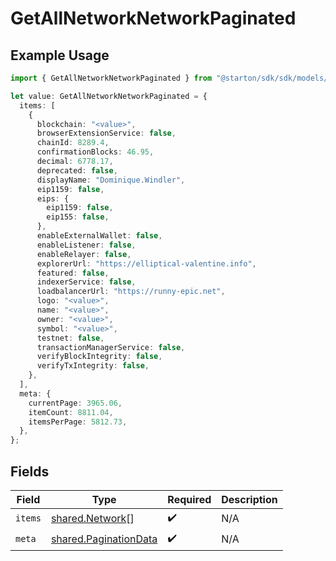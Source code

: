 # GetAllNetworkNetworkPaginated

## Example Usage

```typescript
import { GetAllNetworkNetworkPaginated } from "@starton/sdk/sdk/models/operations";

let value: GetAllNetworkNetworkPaginated = {
  items: [
    {
      blockchain: "<value>",
      browserExtensionService: false,
      chainId: 8289.4,
      confirmationBlocks: 46.95,
      decimal: 6778.17,
      deprecated: false,
      displayName: "Dominique.Windler",
      eip1159: false,
      eips: {
        eip1159: false,
        eip155: false,
      },
      enableExternalWallet: false,
      enableListener: false,
      enableRelayer: false,
      explorerUrl: "https://elliptical-valentine.info",
      featured: false,
      indexerService: false,
      loadbalancerUrl: "https://runny-epic.net",
      logo: "<value>",
      name: "<value>",
      owner: "<value>",
      symbol: "<value>",
      testnet: false,
      transactionManagerService: false,
      verifyBlockIntegrity: false,
      verifyTxIntegrity: false,
    },
  ],
  meta: {
    currentPage: 3965.06,
    itemCount: 8811.04,
    itemsPerPage: 5812.73,
  },
};
```

## Fields

| Field                                                                 | Type                                                                  | Required                                                              | Description                                                           |
| --------------------------------------------------------------------- | --------------------------------------------------------------------- | --------------------------------------------------------------------- | --------------------------------------------------------------------- |
| `items`                                                               | [shared.Network](../../../sdk/models/shared/network.md)[]             | :heavy_check_mark:                                                    | N/A                                                                   |
| `meta`                                                                | [shared.PaginationData](../../../sdk/models/shared/paginationdata.md) | :heavy_check_mark:                                                    | N/A                                                                   |